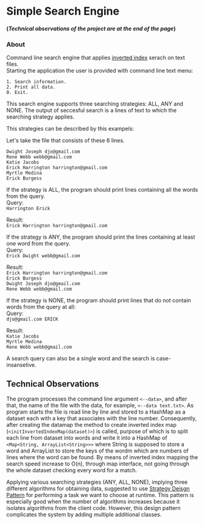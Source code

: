 # Simple Search Engine

#### **(*Technical observations of the project are at the end of the page*)**

### About 
Command line search engine that applies [inverted index](https://www.geeksforgeeks.org/inverted-index/) serach on text files.   
Starting the application the user is provided with command line text menu:

```
1. Search information.
2. Print all data.
0. Exit.
```

This search engine supports three searching strategies: ALL, ANY and NONE. The output of seccesful search is a lines of text to which the searching strategy applies. 

This strategies can be described by this exampels: 

Let's take the file that consists of these 6 lines.
```
Dwight Joseph djo@gmail.com
Rene Webb webb@gmail.com
Katie Jacobs
Erick Harrington harrington@gmail.com
Myrtle Medina
Erick Burgess 
```

If the strategy is ALL, the program should print lines containing all the words from the query.  
Query:  
```Harrington Erick ```

Result:  
```Erick Harrington harrington@gmail.com```

If the strategy is ANY, the program should print the lines containing at least one word from the query.  
Query:  
```Erick Dwight webb@gmail.com```

Result:   
```Erick Harrington harrington@gmail.com```  
```Erick Burgess```  
```Dwight Joseph djo@gmail.com```  
```Rene Webb webb@gmail.com```
  

If the strategy is NONE, the program should print lines that do not contain words from the query at all:  
Query:  
```djo@gmail.com ERICK```  

Result:  
```Katie Jacobs```  
```Myrtle Medina```  
```Rene Webb webb@gmail.com```  

A search query can also be a single word and the search is case-insansetive.

##  Technical Observations
The program processes the command line argument `<--data>`, and after that, the name of the file with the data, for example, `<--data text.txt>`.
As program starts the file is read line by line and stored to a HashMap as a dataset each with a key that associates with the line number. Consequently, after creating the datamap the method to create inverted index map (`<initInvertedIndexMap(dataset)>`) is called, purpose of which is to split each line from dataset into words and write it into a HashMap of `<Map<String, ArrayList<String>>>` where String is supposed to store a word and ArrayList to store the keys of the wordm which are numbers of lines where the word can be found. By means of inverted index mapping the search speed increase to O(n), through map interface, not going through the whole dataset checking every word for a match.  

Applying various searching strategies (ANY, ALL, NONE), implying three different algorithms for obtaining data, suggested to use [Strategy Deisgn Pattern](https://medium.com/litslink/design-patterns-strategy-in-examples-eae7bf10a817) for performing a task we want to choose at runtime. This pattern is especially good when the number of algorithms increases because it isolates algorithms from the client code. However, this design pattern complicates the system by adding multiple additional classes.

